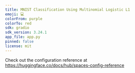 ```yaml
---
title: MNIST Classification Using Multinomial Logistic L1
emoji: 💻
colorFrom: purple
colorTo: red
sdk: gradio
sdk_version: 3.24.1
app_file: app.py
pinned: false
license: mit
---
```


Check out the configuration reference at https://huggingface.co/docs/hub/spaces-config-reference
